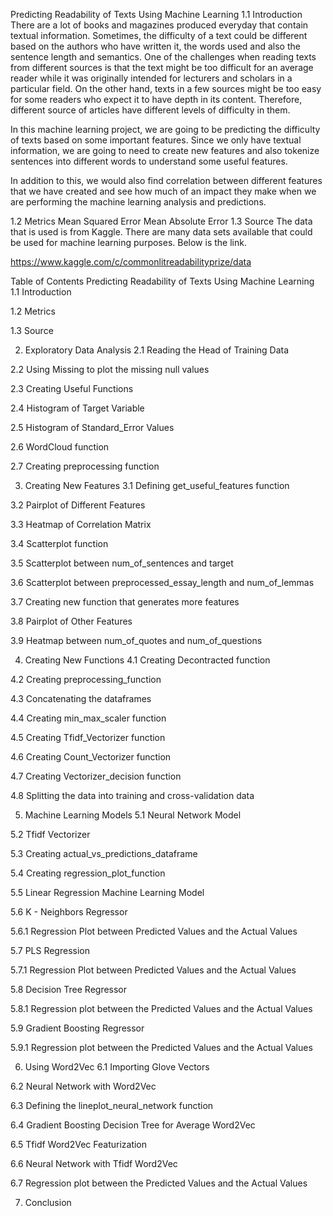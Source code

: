Predicting Readability of Texts Using Machine Learning
1.1 Introduction
There are a lot of books and magazines produced everyday that contain textual information. Sometimes, the difficulty of a text could be different based on the authors who have written it, the words used and also the sentence length and semantics. One of the challenges when reading texts from different sources is that the text might be too difficult for an average reader while it was originally intended for lecturers and scholars in a particular field. On the other hand, texts in a few sources might be too easy for some readers who expect it to have depth in its content. Therefore, different source of articles have different levels of difficulty in them.

In this machine learning project, we are going to be predicting the difficulty of texts based on some important features. Since we only have textual information, we are going to need to create new features and also tokenize sentences into different words to understand some useful features.

In addition to this, we would also find correlation between different features that we have created and see how much of an impact they make when we are performing the machine learning analysis and predictions.

1.2 Metrics
Mean Squared Error
Mean Absolute Error
1.3 Source
The data that is used is from Kaggle. There are many data sets available that could be used for machine learning purposes. Below is the link.

https://www.kaggle.com/c/commonlitreadabilityprize/data

Table of Contents
Predicting Readability of Texts Using Machine Learning
1.1 Introduction

1.2 Metrics

1.3 Source

2. Exploratory Data Analysis
2.1 Reading the Head of Training Data

2.2 Using Missing to plot the missing null values

2.3 Creating Useful Functions

2.4 Histogram of Target Variable

2.5 Histogram of Standard_Error Values

2.6 WordCloud function

2.7 Creating preprocessing function

3. Creating New Features
3.1 Defining get_useful_features function

3.2 Pairplot of Different Features

3.3 Heatmap of Correlation Matrix

3.4 Scatterplot function

3.5 Scatterplot between num_of_sentences and target

3.6 Scatterplot between preprocessed_essay_length and num_of_lemmas

3.7 Creating new function that generates more features

3.8 Pairplot of Other Features

3.9 Heatmap between num_of_quotes and num_of_questions

4. Creating New Functions
4.1 Creating Decontracted function

4.2 Creating preprocessing_function

4.3 Concatenating the dataframes

4.4 Creating min_max_scaler function

4.5 Creating Tfidf_Vectorizer function

4.6 Creating Count_Vectorizer function

4.7 Creating Vectorizer_decision function

4.8 Splitting the data into training and cross-validation data

5. Machine Learning Models
5.1 Neural Network Model

5.2 Tfidf Vectorizer

5.3 Creating actual_vs_predictions_dataframe

5.4 Creating regression_plot_function

5.5 Linear Regression Machine Learning Model

5.6 K - Neighbors Regressor

5.6.1 Regression Plot between Predicted Values and the Actual Values

5.7 PLS Regression

5.7.1 Regression Plot between Predicted Values and the Actual Values

5.8 Decision Tree Regressor

5.8.1 Regression plot between the Predicted Values and the Actual Values

5.9 Gradient Boosting Regressor

5.9.1 Regression plot between the Predicted Values and the Actual Values

6. Using Word2Vec
6.1 Importing Glove Vectors

6.2 Neural Network with Word2Vec

6.3 Defining the lineplot_neural_network function

6.4 Gradient Boosting Decision Tree for Average Word2Vec

6.5 Tfidf Word2Vec Featurization

6.6 Neural Network with Tfidf Word2Vec

6.7 Regression plot between the Predicted Values and the Actual Values

7. Conclusion
